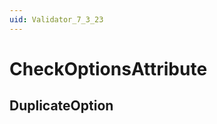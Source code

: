 ```yaml
---
uid: Validator_7_3_23
---
```


# CheckOptionsAttribute

## DuplicateOption

<!-- Description, Properties, ... sections are auto-generated. -->
<!-- REPLACE ME AUTO-GENERATION -->

<!-- Uncomment to add extra details -->
<!--### Details-->

<!-- Uncomment to add example code -->
<!--### Example code-->
